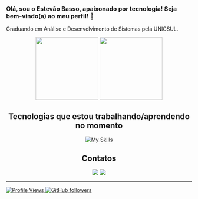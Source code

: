 ### Olá, sou o Estevão Basso, apaixonado por tecnologia! Seja bem-vindo(a) ao meu perfil! 🚀
Graduando em Análise e Desenvolvimento de Sistemas pela UNICSUL.

<div align="center">
  <a href="https://github.com/ebass0"></a>
  
  <img height="170em" src="https://github-readme-stats.vercel.app/api?username=ebass0&theme=radical&show_icons=true&count_private=true"/>
  <img height="170em" src="https://github-readme-stats.vercel.app/api/top-langs/?username=ebass0&layout=compact&langs_count=7&theme=radical"/>  
</div>

<h2 align="center">Tecnologias que estou trabalhando/aprendendo no momento</h2>
<div align="center">
  <a href="https://skills.thijs.gg" target="_blank">
    <img src="https://skills.thijs.gg/icons?i=javascript,react,express,nodejs,html,css,mysql,git,github,aws" alt="My Skills">
  </a>
</div>

<h2 align="center">Contatos</h2>

<div align="center"> 
    <a href="https://www.instagram.com/ebasso_/" target="_blank"><img src="https://img.shields.io/badge/-Instagram-%23E4405F?style=for-the-badge&logo=instagram&logoColor=white" target="_blank"></a>
    <a href="https://www.linkedin.com/in/estevão-basso-906540219/" target="_blank"><img src="https://img.shields.io/badge/-LinkedIn-%230077B5?style=for-the-badge&logo=linkedin&logoColor=white" target="_blank">
</div>

-------

![Profile Views](https://komarev.com/ghpvc/?username=ebass0&color=blueviolet) [![GitHub followers](https://img.shields.io/github/followers/ebass0?style=social)](https://github.com/ebass0)
